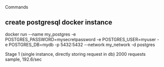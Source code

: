 Commands
## create postgresql docker instance
docker run --name my_postgres -e POSTGRES_PASSWORD=mysecretpassword -e POSTGRES_USER=myuser -e POSTGRES_DB=mydb -p 5432:5432 --network my_network -d postgres

Stage 1 (single instance, directly storing request in db) 
2000 requests sample, 192.6/sec
